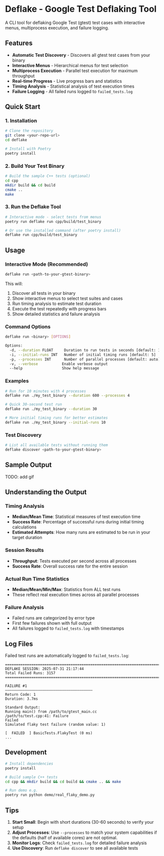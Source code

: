 # Deflake - Google Test Deflaking Tool

A CLI tool for deflaking Google Test (gtest) test cases with interactive menus, multiprocess execution, and failure logging.

## Features

- **Automatic Test Discovery** - Discovers all gtest test cases from your binary
- **Interactive Menus** - Hierarchical menus for test selection
- **Multiprocess Execution** - Parallel test execution for maximum throughput
- **Real-time Progress** - Live progress bars and statistics
- **Timing Analysis** - Statistical analysis of test execution times
- **Failure Logging** - All failed runs logged to `failed_tests.log`

## Quick Start

### 1. Installation

```bash
# Clone the repository
git clone <your-repo-url>
cd deflake

# Install with Poetry
poetry install
```

### 2. Build Your Test Binary

```bash
# Build the sample C++ tests (optional)
cd cpp
mkdir build && cd build
cmake ..
make
```

### 3. Run the Deflake Tool

```bash
# Interactive mode - select tests from menus
poetry run deflake run cpp/build/test_binary

# Or use the installed command (after poetry install)
deflake run cpp/build/test_binary
```

## Usage

### Interactive Mode (Recommended)

```bash
deflake run <path-to-your-gtest-binary>
```

This will:

1. Discover all tests in your binary
2. Show interactive menus to select test suites and cases
3. Run timing analysis to estimate test duration
4. Execute the test repeatedly with progress bars
5. Show detailed statistics and failure analysis

### Command Options

```bash
deflake run <binary> [OPTIONS]

Options:
  -d, --duration FLOAT     Duration to run tests in seconds [default: 10.0]
  -i, --initial-runs INT   Number of initial timing runs [default: 5]
  -p, --processes INT      Number of parallel processes [default: auto]
  -v, --verbose           Enable verbose output
  --help                  Show help message
```

### Examples

```bash
# Run for 10 minutes with 4 processes
deflake run ./my_test_binary --duration 600 --processes 4

# Quick 30-second test run
deflake run ./my_test_binary --duration 30

# More initial timing runs for better estimates
deflake run ./my_test_binary --initial-runs 10
```

### Test Discovery

```bash
# List all available tests without running them
deflake discover <path-to-your-gtest-binary>
```

## Sample Output

TODO: add gif

## Understanding the Output

### Timing Analysis

- **Median/Mean Time**: Statistical measures of test execution time
- **Success Rate**: Percentage of successful runs during initial timing calculations
- **Estimated Attempts**: How many runs are estimated to be run in your target duration

### Session Results

- **Throughput**: Tests executed per second across all processes
- **Success Rate**: Overall success rate for the entire session

### Actual Run Time Statistics

- **Median/Mean/Min/Max**: Statistics from ALL test runs
- These reflect real execution times across all parallel processes

### Failure Analysis

- Failed runs are categorized by error type
- First few failures shown with full output
- All failures logged to `failed_tests.log` with timestamps

## Log Files

Failed test runs are automatically logged to `failed_tests.log`:

```
================================================================================
DEFLAKE SESSION: 2025-07-31 21:17:44
Total Failed Runs: 3157
================================================================================

FAILURE #1
————————————————————————————————————————
Return Code: 1
Duration: 3.7ms

Standard Output:
Running main() from /path/to/gtest_main.cc
/path/to/test.cpp:41: Failure
Failed
Simulated flaky test failure (random value: 1)

[  FAILED  ] BasicTests.FlakyTest (0 ms)
...
```

## Development

```bash
# Install dependencies
poetry install

# Build sample C++ tests
cd cpp && mkdir build && cd build && cmake .. && make

# Run demo e.g.
poetry run python demo/real_flaky_demo.py
```

## Tips

1. **Start Small**: Begin with short durations (30-60 seconds) to verify your setup
2. **Adjust Processes**: Use `--processes` to match your system capabilities if the defaults (half of available cores) are not optimal.
3. **Monitor Logs**: Check `failed_tests.log` for detailed failure analysis
4. **Use Discovery**: Run `deflake discover` to see all available tests
